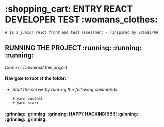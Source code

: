 <h1>:shopping_cart: ENTRY REACT DEVELOPER TEST  :womans_clothes:</h1>

```diff
# Is a junior react front end test assessment - [Inspired by ScandiPWA]
```

<h2> RUNNING THE PROJECT :running: :running: :running: </h2>

<em>Clone or Download this project</em>

<h4> Navigate to root of the folder: </h4>

<ul>
   <li>
      <em>
        Start the server by running the following commands:
       </em>
    </li>
    
```diff
# yarn install
# yarn start
```
</ul>

<h4> :grinning: :grinning: :grinning: HAPPY HACKING!!!!!!!! :grinning: :grinning: :grinning: </h4>
